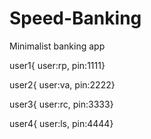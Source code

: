 # Speed-Banking
Minimalist banking app

user1{
user:rp,
pin:1111}

user2{
user:va,
pin:2222}

user3{
user:rc,
pin:3333}

user4{
user:ls,
pin:4444}

